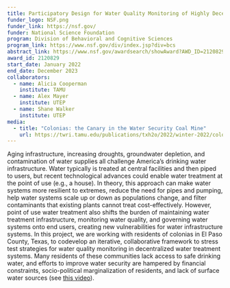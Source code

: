 ```yaml
---
title: Participatory Design for Water Quality Monitoring of Highly Decentralized Water Infrastructure Systems
funder_logo: NSF.png
funder_link: https://nsf.gov/
funder: National Science Foundation
program: Division of Behavioral and Cognitive Sciences
program_link: https://www.nsf.gov/div/index.jsp?div=bcs
abstract_link: https://www.nsf.gov/awardsearch/showAward?AWD_ID=2120829
award_id: 2120829
start_date: January 2022
end_date: December 2023
collaborators:
  - name: Alicia Cooperman
    institute: TAMU
  - name: Alex Mayer
    institute: UTEP
  - name: Shane Walker
    institute: UTEP
media:
  - title: "Colonias: the Canary in the Water Security Coal Mine"
    url: https://twri.tamu.edu/publications/txh2o/2022/winter-2022/colonias-the-canary-in-the-water-security-coal-mine/
---
```


Aging infrastructure, increasing droughts, groundwater depletion, and contamination of water supplies all challenge America’s drinking water infrastructure.
Water typically is treated at central facilities and then piped to users, but recent technological advances could enable water treatment at the point of use (e.g., a house).
In theory, this approach can make water systems more resilient to extremes, reduce the need for pipes and pumping, help water systems scale up or down as populations change, and filter contaminants that existing plants cannot treat cost-effectively.
However, point of use water treatment also shifts the burden of maintaining water treatment infrastructure, monitoring water quality, and governing water systems onto end users, creating new vulnerabilities for water infrastructure systems.
In this project, we are working with residents of colonias in El Paso County, Texas, to codevelop an iterative, collaborative frame­work to stress test strategies for water quality monitoring in decentralized water treatment systems.
Many residents of these communities lack access to safe drinking water, and efforts to improve water security are hampered by financial constraints, socio-political marginalization of residents, and lack of surface water sources (see [this video](https://www.newsy.com/stories/racing-climate-change-to-get-water-in-rural-texas/)).
